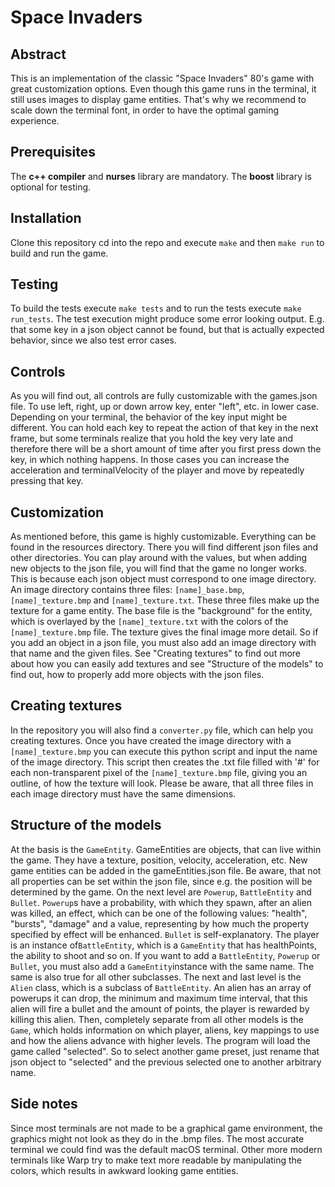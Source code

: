 # Space Invaders

## Abstract
This is an implementation of the classic "Space Invaders" 80's game with great customization options. Even though this game runs in the terminal, it still uses images to display game entities. That's why we recommend to scale down the terminal font, in order to have the optimal gaming experience.

## Prerequisites
The **c++ compiler** and **nurses** library are mandatory. The **boost** library is optional for testing.

## Installation
Clone this repository cd into the repo and execute `make` and then `make run` to build and run the game.

## Testing
To build the tests execute `make tests` and to run the tests execute `make run_tests`. The test execution might produce some error looking output. E.g. that some key in a json object cannot be found, but that is actually expected behavior, since we also test error cases.

## Controls
As you will find out, all controls are fully customizable with the games.json file. To use left, right, up or down arrow key, enter "left", etc. in lower case. Depending on your terminal, the behavior of the key input might be different. You can hold each key to repeat the action of that key in the next frame, but some terminals realize that you hold the key very late and therefore there will be a short amount of time after you first press down the key, in which nothing happens. In those cases you can increase the acceleration and terminalVelocity of the player and move by repeatedly pressing that key.

## Customization
As mentioned before, this game is highly customizable. Everything can be found in the resources directory. There you will find different json files and other directories. You can play around with the values, but when adding new objects to the json file, you will find that the game no longer works. This is because each json object must correspond to one image directory. An image directory contains three files: `[name]_base.bmp`, `[name]_texture.bmp` and `[name]_texture.txt`. These three files make up the texture for a game entity. The base file is the "background" for the entity, which is overlayed by the `[name]_texture.txt` with the colors of the `[name]_texture.bmp` file. The texture gives the final image more detail. So if you add an object in a json file, you must also add an image directory with that name and the given files. See "Creating textures" to find out more about how you can easily add textures and see "Structure of the models" to find out, how to properly add more objects with the json files.

## Creating textures
In the repository you will also find a `converter.py` file, which can help you creating textures. Once you have created the image directory with a `[name]_texture.bmp` you can execute this python script and input the name of the image directory. This script then creates the .txt file filled with '#' for each non-transparent pixel of the `[name]_texture.bmp` file, giving you an outline, of how the texture will look. Please be aware, that all three files in each image directory must have the same dimensions.

## Structure of the models
At the basis is the `GameEntity`. GameEntities are objects, that can live within the game. They have a texture, position, velocity, acceleration, etc. New game entities can be added in the gameEntities.json file. Be aware, that not all properties can be set within the json file, since e.g. the position will be determined by the game.
On the next level are `Powerup`, `BattleEntity` and `Bullet`. `Powerup`s have a probability, with which they spawn, after an alien was killed, an effect, which can be one of the following values: "health", "bursts", "damage" and a value, representing by how much the property specified by effect will be enhanced. `Bullet` is self-explanatory. The player is an instance of`BattleEntity`, which is a `GameEntity` that has healthPoints, the ability to shoot and so on. If you want to add a `BattleEntity`, `Powerup` or `Bullet`, you must also add a `GameEntity`instance with the same name. The same is also true for all other subclasses. The next and last level is the `Alien` class, which is a subclass of `BattleEntity`. An alien has an array of powerups it can drop, the minimum and maximum time interval, that this alien will fire a bullet and the amount of points, the player is rewarded by killing this alien.
Then, completely separate from all other models is the `Game`, which holds information on which player, aliens, key mappings to use and how the aliens advance with higher levels. The program will load the game called "selected". So to select another game preset, just rename that json object to "selected" and the previous selected one to another arbitrary name.

## Side notes
Since most terminals are not made to be a graphical game environment, the graphics might not look as they do in the .bmp files. The most accurate terminal we could find was the default macOS terminal. Other more modern terminals like Warp try to make text more readable by manipulating the colors, which results in awkward looking game entities.